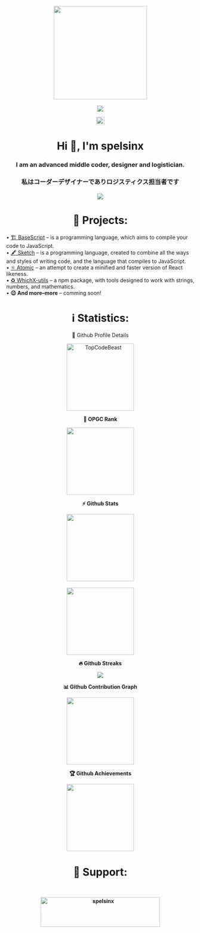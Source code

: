 <!DOCTYPE html>
<html>

<head>
	<link rel="stylesheet" href="styles.css">
	<p align="center"> <img align="center" width=250 weigth=250 src="https://avatars.githubusercontent.com/u/108368693?s=400&u=f175a148b10a356365b8c9613daa5e3dea2f7a12&v=4" /><br>
		<br><a href="https://t.me/spelsinx"> <img align="center" src="https://img.shields.io/badge/Telegram-spelsinx-7d7c84?logo=Telegram&color=yellow&labelColor=000000" /> </a>
	</p>
         <p align="center">
        <img height="22em" src="https://komarev.com/ghpvc/?username=spelsinx&color=yellow&label=Visitors" align="center"></img>
         </p>
	<p align="center">
		<h1 align="center">Hi 👋, I'm spelsinx</h1>
		<h3 align="center">I am an advanced middle coder, designer and logistician.</i><br>
  <h3 align="center">私はコーダーデザイナーでありロジスティクス担当者です</i><br>
<br><img src="https://readme-stickers.vercel.app/api/kodeveloper?name=spelsinx&theme=dark" align="center"></a>
<p>
<h1 align="center">🧭 Projects:</h1>
 • <a align="center" target="_blank" href="https://github.com/basescriptnet/BaseScript.lang">🏗️ BaseScript</a><text> – is a programming language, which aims to compile your code to JavaScript.</text><br>
 • <a align="center" target="_blank" href="https://github.com/spelsinx/sketch">🖋️ Sketch</a><text> – is a programming language, created to combine all the ways and styles of writing code, and the language that compiles to JavaScript.</text><br>
 • <a align="center" target="_blank" href="https://github.com/spelsinx/atomic">⚛️ Atomic</a><text> – an attempt to create a minified and faster version of React likeness.</text><br>
 • <a align="center" target="_blank" href="https://github.com/spelsinx/whichx-utils">♻️ WhichX-utils</a><text> – a npm package, with tools designed to work with strings, numbers, and mathematics.</text><br>
 • <a align="center"><b>😉 And more–more</b></a><text> – comming soon!</text>
<h1 align="center">ℹ️ Statistics:</h1>
<p align="center">🔎 Github Profile Details</p>
<p align="center">
  <img height="180em" src="https://github-profile-summary-cards.vercel.app/api/cards/profile-details?username=spelsinx&theme=radical" alt="TopCodeBeast" align="center"/>
</p>
<p align="center"><b>🎯 OPGC Rank<b/></p>
	<p align="center">
<a align="center"  href="https://opgc.me/#/users/spelsinx" target="_blank"><img align="center" height="180em" src="https://api.opgc.me/githubs/users/spelsinx/tag/?theme=dracula" /></a><br>
	
<p align="center"><b>⚡ Github Stats</b></p>
	<p align="center" height="180em">
  <img align="center" height="180em" src="https://github-readme-stats.vercel.app/api?username=spelsinx&show_icons=true&theme=highcontrast" /><br>
  <br><img align="center" height="180em" src="https://github-readme-stats.vercel.app/api/top-langs/?username=spelsinx&theme=highcontrast&layout=compact" />
 <p align="center"><b>🔥 Github Streaks</b></p>
		</p>
<p align="center">
  <img src="https://github-readme-streak-stats.herokuapp.com/?user=spelsinx&theme=yellowdark&hide_border=true"/>
</p>
<p align="center"><b>📊 Github Contribution Graph</b></p>
<p align="center">
  <img height="180em" align="center" src="https://activity-graph.herokuapp.com/graph?username=spelsinx&bg_color=000000&color=D9D9D9&line=FCFF00&point=FFFFFF&hide_border=true" />
</p>
<p align="center"><b>🏆 Github Achievements</b></p>
<p align="center">
  <img height="180em" align="center" src="https://github-profile-trophy.vercel.app/?username=spelsinx&row=2&column=3&theme=dark_lover" />
</p>
  <h1 align="center">🤝 Support:</h1><br>
<a href="https://www.buymeacoffee.com/spelsinx" align="center"> 
	<p align="center">
		<img align="center" src="https://cdn.buymeacoffee.com/buttons/v2/default-yellow.png" height="80" width="320" alt="spelsinx" align="center" />
	</p>
</html>
